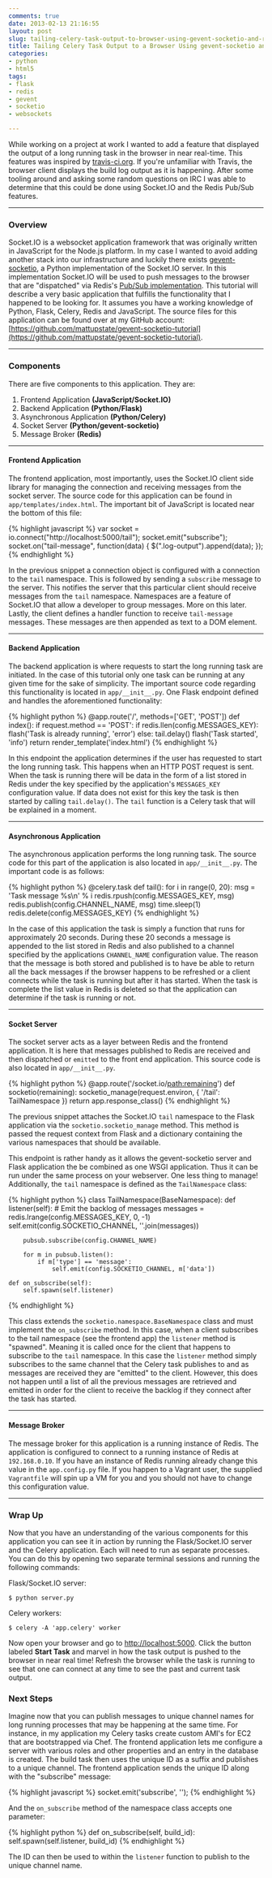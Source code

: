 ```yaml
---
comments: true
date: 2013-02-13 21:16:55
layout: post
slug: tailing-celery-task-output-to-browser-using-gevent-socketio-and-redis-pubsub
title: Tailing Celery Task Output to a Browser Using gevent-socketio and Redis Pub/Sub
categories:
- python
- html5
tags:
- flask
- redis
- gevent
- socketio
- websockets

---
```


While working on a project at work I wanted to add a feature that displayed the output of a long running task in the browser in near real-time. This features was inspired by [travis-ci.org](http://travis-ci.org). If you're unfamiliar with Travis, the browser client displays the build log output as it is happening. After some tooling around and asking some random questions on IRC I was able to determine that this could be done using Socket.IO and the Redis Pub/Sub features. 

---
### Overview

Socket.IO is a websocket application framework that was originally written in JavaScript for the Node.js platform. In my case I wanted to avoid adding another stack into our infrastructure and luckily there exists [gevent-socketio](https://gevent-socketio.readthedocs.org), a Python implementation of the Socket.IO server. In this implementation Socket.IO will be used to push messages to the browser that are "dispatched" via Redis's [Pub/Sub implementation](http://redis.io/topics/pubsub). This tutorial will describe a very basic application that fulfills the functionality that I happened to be looking for. It assumes you have a working knowledge of Python, Flask, Celery, Redis and JavaScript. The source files for this application can be found over at my GitHub account: [https://github.com/mattupstate/gevent-socketio-tutorial](https://github.com/mattupstate/gevent-socketio-tutorial).

---
### Components

There are five components to this application. They are:

1. Frontend Application __(JavaScript/Socket.IO)__
2. Backend Application __(Python/Flask)__
3. Asynchronous Application __(Python/Celery)__
4. Socket Server __(Python/gevent-socketio)__
5. Message Broker __(Redis)__

---
#### Frontend Application

The frontend application, most importantly, uses the Socket.IO client side library for managing the connection and receiving messages from the socket server. The source code for this application can be found in `app/templates/index.html`. The important bit of JavaScript is located near the bottom of this file:

{% highlight javascript %}
var socket = io.connect("http://localhost:5000/tail");
socket.emit("subscribe");
socket.on("tail-message", function(data) {
  $(".log-output").append(data);
});
{% endhighlight %}

In the previous snippet a connection object is configured with a connection to the `tail` namespace. This is followed by sending a `subscribe` message to the server. This notifies the server that this particular client should receive messages from the `tail` namespace. Namespaces are a feature of Socket.IO that allow a developer to group messages. More on this later. Lastly, the client defines a handler function to receive `tail-message` messages. These messages are then appended as text to a DOM element.


---
#### Backend Application

The backend application is where requests to start the long running task are initiated. In the case of this tutorial only one task can be running at any given time for the sake of simplicity. The important source code regarding this functionality is located in `app/__init__.py`. One Flask endpoint defined and handles the aforementioned functionality:

{% highlight python %}
@app.route('/', methods=['GET', 'POST'])
def index():
    if request.method == 'POST':
        if redis.llen(config.MESSAGES_KEY):
            flash('Task is already running', 'error')
        else:
            tail.delay()
            flash('Task started', 'info')
    return render_template('index.html')
{% endhighlight %}

In this endpoint the application determines if the user has requested to start the long running task. This happens when an HTTP POST request is sent. When the task is running there will be data in the form of a list stored in Redis under the key specified by the application's `MESSAGES_KEY` configuration value. If data does not exist for this key the task is then started by calling `tail.delay()`. The `tail` function is a Celery task that will be explained in a moment. 

---
#### Asynchronous Application

The asynchronous application performs the long running task. The source code for this part of the application is also located in `app/__init__.py`. The important code is as follows:

{% highlight python %}
@celery.task
def tail():
    for i in range(0, 20):
        msg = 'Task message %s\n' % i
        redis.rpush(config.MESSAGES_KEY, msg)
        redis.publish(config.CHANNEL_NAME, msg)
        time.sleep(1)
    redis.delete(config.MESSAGES_KEY)
{% endhighlight %}

In the case of this application the task is simply a function that runs for approximately 20 seconds. During these 20 seconds a message is appended to the list stored in Redis and also published to a channel specified by the applications `CHANNEL_NAME` configuration value. The reason that the message is both stored and published is to have be able to return all the back messages if the browser happens to be refreshed or a client connects while the task is running but after it has started. When the task is complete the list value in Redis is deleted so that the application can determine if the task is running or not.

---
#### Socket Server
 
The socket server acts as a layer between Redis and the frontend application. It is here that messages published to Redis are received and then dispatched or `emitted` to the front end application. This source code is also located in `app/__init__.py`.

{% highlight python %}
@app.route('/socket.io/<path:remaining>')
def socketio(remaining):
    socketio_manage(request.environ, {
        '/tail': TailNamespace
    })
    return app.response_class()
{% endhighlight %}

The previous snippet attaches the Socket.IO `tail` namespace to the Flask application via the `socketio.socketio_manage` method. This method is passed the request context from Flask and a dictionary containing the various namespaces that should be available. 

This endpoint is rather handy as it allows the gevent-socketio server and Flask application the be combined as one WSGI application. Thus it can be run under the same process on your webserver. One less thing to manage! Additionally, the `tail` namespace is defined as the `TailNamespace` class:

{% highlight python %}
class TailNamespace(BaseNamespace):
    def listener(self):
        # Emit the backlog of messages
        messages = redis.lrange(config.MESSAGES_KEY, 0, -1)
        self.emit(config.SOCKETIO_CHANNEL, ''.join(messages))

        pubsub.subscribe(config.CHANNEL_NAME)

        for m in pubsub.listen():
            if m['type'] == 'message':
                self.emit(config.SOCKETIO_CHANNEL, m['data'])

    def on_subscribe(self):
        self.spawn(self.listener)
{% endhighlight %}

This class extends the `socketio.namespace.BaseNamespace` class and must implement the `on_subscribe` method. In this case, when a client subscribes to the tail namespace (see the frontend app) the `listener` method is "spawned". Meaning it is called once for the client that happens to subscribe to the `tail` namespace. In this case the `listener` method simply subscribes to the same channel that the Celery task publishes to and as messages are received they are "emitted" to the client. However, this does not happen until a list of all the previous messages are retrieved and emitted in order for the client to receive the backlog if they connect after the task has started.

---
#### Message Broker

The message broker for this application is a running instance of Redis. The application is configured to connect to a running instance of Redis at `192.168.0.10`. If you have an instance of Redis running already change this value in the `app.config.py` file. If you happen to a Vagrant user, the supplied `Vagrantfile` will spin up a VM for you and you should not have to change this configuration value.

---
### Wrap Up

Now that you have an understanding of the various components for this application you can see it in action by running the Flask/Socket.IO server and the Celery application. Each will need to run as separate processes. You can do this by opening two separate terminal sessions and running the following commands:

Flask/Socket.IO server:

    $ python server.py
    
Celery workers:

    $ celery -A 'app.celery' worker

Now open your browser and go to [http://localhost:5000](http://localhost:5000). Click the button labeled __Start Task__ and marvel in how the task output is pushed to the browser in near real time! Refresh the browser while the task is running to see that one can connect at any time to see the past and current task output.

### Next Steps

Imagine now that you can publish messages to unique channel names for long running processes that may be happening at the same time. For instance, in my application my Celery tasks create custom AMI's for EC2 that are bootstrapped via Chef. The frontend application lets me configure a server with various roles and other properties and an entry in the database is created. The build task then uses the unique ID as a suffix and publishes to a unique channel. The frontend application sends the unique ID along with the "subscribe" message:

{% highlight javascript %}
socket.emit('subscribe', '<the build id>');
{% endhighlight %}

And the `on_subscribe` method of the namespace class accepts one parameter:

{% highlight python %}
def on_subscribe(self, build_id):
    self.spawn(self.listener, build_id)
{% endhighlight %} 

The ID can then be used to within the `listener` function to publish to the unique channel name.























































